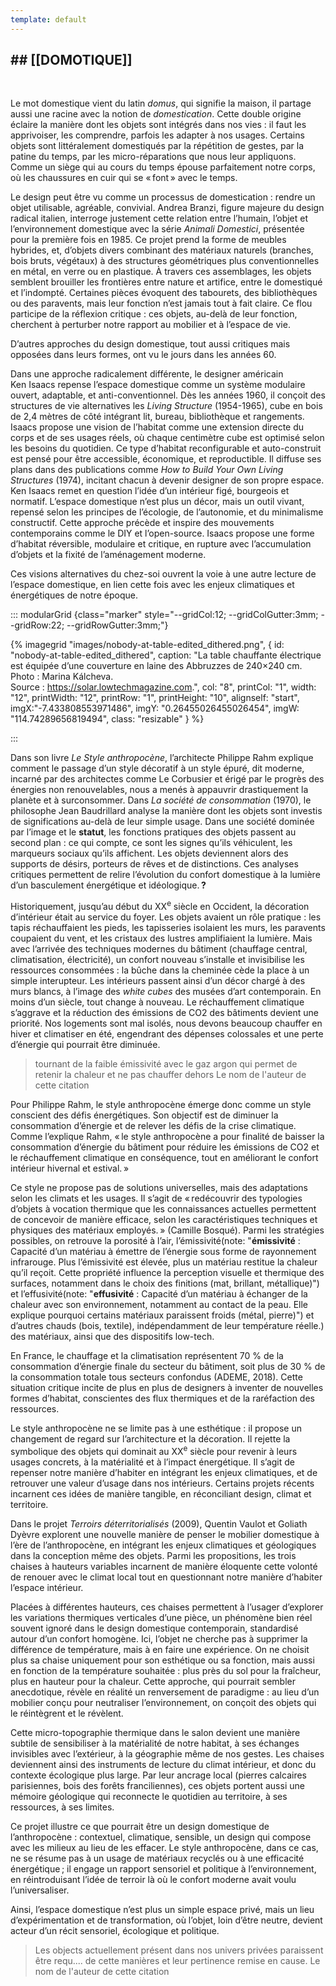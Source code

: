 ```yaml
---
template: default
---
```

## ## [[DOMOTIQUE]]

<br class="breakpage">

Le mot domestique vient du latin _domus_, qui signifie la maison, il partage aussi une racine avec la notion de _domestication_. Cette double origine éclaire la manière dont les objets sont intégrés dans nos vies : il faut les apprivoiser, les comprendre, parfois les adapter à nos usages. Certains objets sont littéralement domestiqués par la répétition de gestes, par la patine du temps, par les micro-réparations que nous leur appliquons. Comme un siège qui au cours du temps épouse parfaitement notre corps, où les chaussures en cuir qui se « font » avec le temps.

Le design peut être vu comme un processus de domestication : rendre un objet utilisable, agréable, convivial. Andrea Branzi, figure majeure du design radical italien, interroge justement cette relation entre l’humain, l’objet et l’environnement domestique avec la série _Animali Domestici_, présentée pour la première fois en 1985. Ce projet prend la forme de meubles hybrides, et, d’objets divers combinant des matériaux naturels (branches, bois bruts, végétaux) à des structures géométriques plus conventionnelles en métal, en verre ou en plastique. À travers ces assemblages, les objets semblent brouiller les frontières entre nature et artifice, entre le domestiqué et l’indompté. Certaines pièces évoquent des tabourets, des bibliothèques ou des paravents, mais leur fonction n’est jamais tout à fait claire. Ce flou participe de la réflexion critique : ces objets, au-delà de leur fonction, cherchent à perturber notre rapport au mobilier et à l’espace de vie.

D’autres approches du design domestique, tout aussi critiques mais opposées dans leurs formes, ont vu le jours dans les années 60.

Dans une approche radicalement différente, le designer américain Ken Isaacs repense l’espace domestique comme un système modulaire ouvert, adaptable, et anti-conventionnel. Dès les années 1960, il conçoit des structures de vie alternatives les _Living Structure_ (1954-1965), cube en bois de 2,4 mètres de côté intégrant lit, bureau, bibliothèque et rangements. Isaacs propose une vision de l’habitat comme une extension directe du corps et de ses usages réels, où chaque centimètre cube est optimisé selon les besoins du quotidien. Ce type d’habitat reconfigurable et auto-construit est pensé pour être accessible, économique, et reproductible. Il diffuse ses plans dans des publications comme _How to Build Your Own Living Structures_ (1974), incitant chacun à devenir designer de son propre espace. Ken Isaacs remet en question l’idée d’un intérieur figé, bourgeois et normatif. L’espace domestique n’est plus un décor, mais un outil vivant, repensé selon les principes de l’écologie, de l’autonomie, et du minimalisme constructif. Cette approche précède et inspire des mouvements contemporains comme le DIY et l’open-source. Isaacs propose une forme d’habitat réversible, modulaire et critique, en rupture avec l’accumulation d’objets et la fixité de l’aménagement moderne.

Ces visions alternatives du chez-soi ouvrent la voie à une autre lecture de l’espace domestique, en lien cette fois avec les enjeux climatiques et énergétiques de notre époque.



::: modularGrid {class="marker" style="--gridCol:12; --gridColGutter:3mm; --gridRow:22; --gridRowGutter:3mm;"}

{% imagegrid "images/nobody-at-table-edited_dithered.png", { 
  id: "nobody-at-table-edited_dithered",
  caption: "La table chauffante électrique est équipée d’une couverture en laine des Abbruzzes de 240×240 cm. Photo : Marina Kálcheva. <br> Source : https://solar.lowtechmagazine.com.",
  col: "8",
  printCol: "1",
  width: "12", 
  printWidth: "12",
  printRow: "1",
  printHeight: "10",
  alignself: "start",
  imgX:"-7.433808553971486",
  imgY: "0.26455026455026454",
  imgW: "114.74289656819494",
  class: "resizable"
} %}


:::



Dans son livre *Le Style anthropocène*, l’architecte Philippe Rahm explique comment le passage d’un style décoratif à un style épuré, dit moderne, incarné par des architectes comme Le Corbusier et érigé par le progrès des énergies non renouvelables, nous a menés à appauvrir drastiquement la planète et à surconsommer. Dans _La société de consommation_ (1970), le philosophe Jean Baudrillard analyse la manière dont les objets sont investis de significations au-delà de leur simple usage. Dans une société dominée par l’image et le **statut**, les fonctions pratiques des objets passent au second plan : ce qui compte, ce sont les signes qu’ils véhiculent, les marqueurs sociaux qu’ils affichent. Les objets deviennent alors des supports de désirs, porteurs de rêves et de distinctions. Ces analyses critiques permettent de relire l’évolution du confort domestique à la lumière d’un basculement énergétique et idéologique. **?** 

Historiquement, jusqu’au début du XX<sup>e</sup> siècle en Occident, la décoration d’intérieur était au service du foyer. Les objets avaient un rôle pratique : les tapis réchauffaient les pieds, les tapisseries isolaient les murs, les paravents coupaient du vent, et les cristaux des lustres amplifiaient la lumière. Mais avec l’arrivée des techniques modernes du bâtiment (chauffage central, climatisation, électricité), un confort nouveau s’installe et invisibilise les ressources consommées : la bûche dans la cheminée cède la place à un simple interupteur. Les intérieurs passent ainsi d’un décor chargé à des murs blancs, à l’image des _white cubes_ des musées d’art contemporain.
En moins d’un siècle, tout change à nouveau. Le réchauffement climatique s’aggrave et la réduction des émissions de CO2 des bâtiments devient une priorité. Nos logements sont mal isolés, nous devons beaucoup chauffer en hiver et climatiser en été, engendrant des dépenses colossales et une perte d’énergie qui pourrait être diminuée.

> tournant de la faible émissivité avec le gaz argon qui permet de retenir la chaleur et ne pas chauffer dehors
> Le nom de l'auteur de cette citation


Pour Philippe Rahm, le style anthropocène émerge donc comme un style conscient des défis énergétiques. Son objectif est de diminuer la consommation d’énergie et de relever les défis de la crise climatique. Comme l’explique Rahm, « le style anthropocène a pour finalité de baisser la consommation d’énergie du bâtiment pour réduire les émissions de CO2 et le réchauffement climatique en conséquence, tout en améliorant le confort intérieur hivernal et estival. »

Ce style ne propose pas de solutions universelles, mais des adaptations selon les climats et les usages. Il s’agit de « redécouvrir des typologies d’objets à vocation thermique que les connaissances actuelles permettent de concevoir de manière efficace, selon les caractéristiques techniques et physiques des matériaux employés. » (Camille Bosqué). Parmi les stratégies possibles, on retrouve la porosité à l’air, l’émissivité(note: "**émissivité** : Capacité d’un matériau à émettre de l’énergie sous forme de rayonnement infrarouge. Plus l’émissivité est élevée, plus un matériau restitue la chaleur qu’il reçoit. Cette propriété influence la perception visuelle et thermique des surfaces, notamment dans le choix des finitions (mat, brillant, métallique)") et l’effusivité(note: "**effusivité** : Capacité d’un matériau à échanger de la chaleur avec son environnement, notamment au contact de la peau. Elle explique pourquoi certains matériaux paraissent froids (métal, pierre)") et d’autres chauds (bois, textile), indépendamment de leur température réelle.) des matériaux, ainsi que des dispositifs low-tech.

En France, le chauffage et la climatisation représentent 70 % de la consommation d’énergie finale du secteur du bâtiment, soit plus de 30 % de la consommation totale tous secteurs confondus (ADEME, 2018). Cette situation critique incite de plus en plus de designers à inventer de nouvelles formes d’habitat, conscientes des flux thermiques et de la raréfaction des ressources.

Le style anthropocène ne se limite pas à une esthétique : il propose un changement de regard sur l’architecture et la décoration. Il rejette la symbolique des objets qui dominait au XX<sup>e</sup> siècle pour revenir à leurs usages concrets, à la matérialité et à l’impact énergétique. Il s’agit de repenser notre manière d’habiter en intégrant les enjeux climatiques, et de retrouver une valeur d’usage dans nos intérieurs. Certains projets récents incarnent ces idées de manière tangible, en réconciliant design, climat et territoire.

Dans le projet _Terroirs déterritorialisés_ (2009), Quentin Vaulot et Goliath Dyèvre explorent une nouvelle manière de penser le mobilier domestique à l’ère de l’anthropocène, en intégrant les enjeux climatiques et géologiques dans la conception même des objets. Parmi les propositions, les trois chaises à hauteurs variables incarnent de manière éloquente cette volonté de renouer avec le climat local tout en questionnant notre manière d’habiter l’espace intérieur.

Placées à différentes hauteurs, ces chaises permettent à l’usager d’explorer les variations thermiques verticales d’une pièce, un phénomène bien réel souvent ignoré dans le design domestique contemporain, standardisé autour d’un confort homogène. Ici, l’objet ne cherche pas à supprimer la différence de température, mais à en faire une expérience. On ne choisit plus sa chaise uniquement pour son esthétique ou sa fonction, mais aussi en fonction de la température souhaitée : plus près du sol pour la fraîcheur, plus en hauteur pour la chaleur. Cette approche, qui pourrait sembler anecdotique, révèle en réalité un renversement de paradigme : au lieu d’un mobilier conçu pour neutraliser l’environnement, on conçoit des objets qui le réintègrent et le révèlent.

Cette micro-topographie thermique dans le salon devient une manière subtile de sensibiliser à la matérialité de notre habitat, à ses échanges invisibles avec l’extérieur, à la géographie même de nos gestes. Les chaises deviennent ainsi des instruments de lecture du climat intérieur, et donc du contexte écologique plus large. Par leur ancrage local (pierres calcaires parisiennes, bois des forêts franciliennes), ces objets portent aussi une mémoire géologique qui reconnecte le quotidien au territoire, à ses ressources, à ses limites.

Ce projet illustre ce que pourrait être un design domestique de l’anthropocène : contextuel, climatique, sensible, un design qui compose avec les milieux au lieu de les effacer. Le style anthropocène, dans ce cas, ne se résume pas à un usage de matériaux recyclés ou à une efficacité énergétique ; il engage un rapport sensoriel et politique à l’environnement, en réintroduisant l’idée de terroir là où le confort moderne avait voulu l’universaliser.

Ainsi, l’espace domestique n’est plus un simple espace privé, mais un lieu d’expérimentation et de transformation, où l’objet, loin d’être neutre, devient acteur d’un récit sensoriel, écologique et politique.


> Les objects actuellement présent dans nos univers privées paraissent être requ.... de cette manières et leur pertinence remise en cause.
> Le nom de l'auteur de cette citation

<br class="breakpage">
